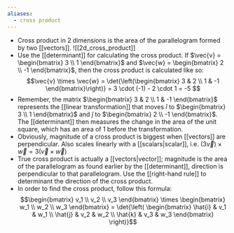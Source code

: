 ```yaml
---
aliases:
  - cross product
---
```

- Cross product in 2 dimensions is the area of the parallelogram formed by two [[vectors]]. ![[2d_cross_product]]
- Use the [[determinant]] for calculating the cross product. If $\vec{v} = \begin{bmatrix} 3 \\ 1 \end{bmatrix}$ and $\vec{w} = \begin{bmatrix} 2 \\ -1 \end{bmatrix}$, then the cross product is calculated like so: $$\vec{v} \times \vec{w} = \det{\left(\begin{bmatrix} 3 & 2 \\ 1 & -1 \end{bmatrix}\right)} = 3 \cdot (-1) - 2 \cdot 1 = -5 $$
- Remember, the matrix $\begin{bmatrix} 3 & 2 \\ 1 & -1 \end{bmatrix}$ represents the [[linear transformation]] that moves $\hat{i}$ to $\begin{bmatrix} 3 \\ 1 \end{bmatrix}$ and $\hat{j}$ to $\begin{bmatrix} 2 \\ -1 \end{bmatrix}$. The [[determinant]] then measures the change in the area of the unit square, which has an area of 1 before the transformation. 
- Obviously, magnitude of a cross product is biggest when [[vectors]] are perpendicular. Also scales linearly with a [[scalars|scalar]], i.e. $(3\vec{v}) \times \vec{w} = 3\left( \vec{v} \times \vec{w} \right)$
- True cross product is actually a [[vectors|vector]]; magnitude is the area of the parallelogram as found earlier by the [[determinant]], direction is perpendicular to that parallelogram. Use the [[right-hand rule]] to determinant the direction of the cross product. 
- In order to find the cross product, follow this formula: $$\begin{bmatrix} v_1 \\ v_2 \\ v_3 \end{bmatrix} \times \begin{bmatrix} w_1 \\ w_2 \\ w_3 \end{bmatrix} = \det{\left( \begin{bmatrix} \hat{i} & v_1 & w_1 \\ \hat{j} & v_2 & w_2 \\ \hat{k} & v_3 & w_3 \end{bmatrix} \right)}$$